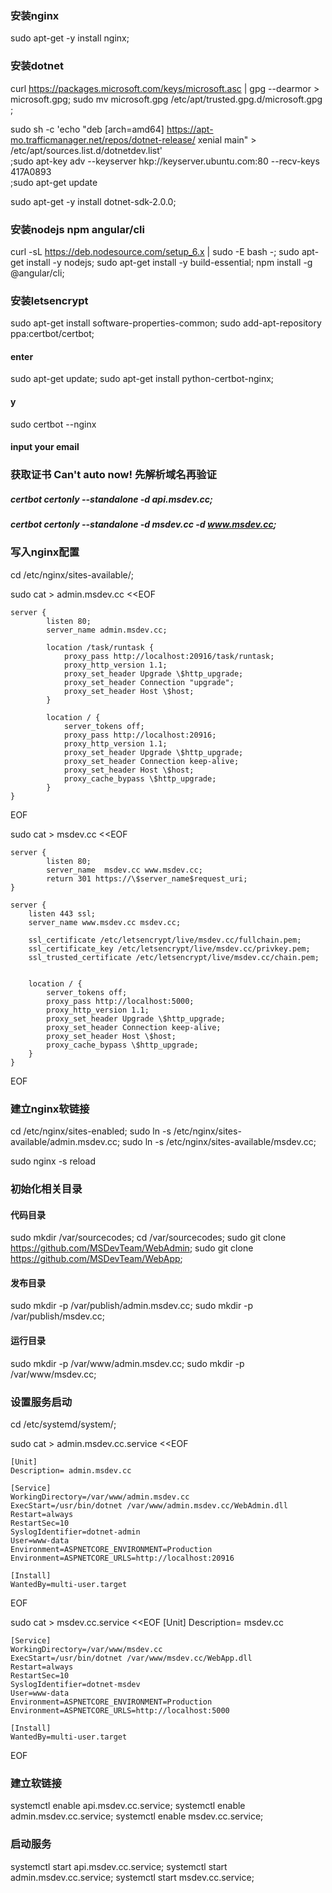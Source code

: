 ### 安装nginx
sudo apt-get -y install nginx;
### 安装dotnet
curl https://packages.microsoft.com/keys/microsoft.asc | gpg --dearmor > microsoft.gpg; 
sudo mv microsoft.gpg /etc/apt/trusted.gpg.d/microsoft.gpg ;

sudo sh -c 'echo "deb [arch=amd64] https://apt-mo.trafficmanager.net/repos/dotnet-release/ xenial main" > /etc/apt/sources.list.d/dotnetdev.list' \
;sudo apt-key adv --keyserver hkp://keyserver.ubuntu.com:80 --recv-keys 417A0893 \
;sudo apt-get update

sudo apt-get -y install dotnet-sdk-2.0.0;

### 安装nodejs npm angular/cli
curl -sL https://deb.nodesource.com/setup_6.x | sudo -E bash -;
sudo apt-get install -y nodejs;
sudo apt-get install -y build-essential;
npm install -g @angular/cli;

### 安装letsencrypt
sudo apt-get install software-properties-common;
sudo add-apt-repository ppa:certbot/certbot;
#### enter
sudo apt-get update;
sudo apt-get install python-certbot-nginx;
#### y
sudo certbot --nginx
#### input your email

### 获取证书  Can't auto now! 先解析域名再验证
##### certbot certonly --standalone -d api.msdev.cc;
##### certbot certonly --standalone -d msdev.cc -d www.msdev.cc;


### 写入nginx配置
cd /etc/nginx/sites-available/;

sudo cat > admin.msdev.cc <<EOF

    server {
            listen 80;
            server_name admin.msdev.cc;
            
            location /task/runtask {
                proxy_pass http://localhost:20916/task/runtask;
                proxy_http_version 1.1;
                proxy_set_header Upgrade \$http_upgrade;
                proxy_set_header Connection "upgrade";
                proxy_set_header Host \$host;
            }

            location / {
                server_tokens off;
                proxy_pass http://localhost:20916;
                proxy_http_version 1.1;
                proxy_set_header Upgrade \$http_upgrade;
                proxy_set_header Connection keep-alive;
                proxy_set_header Host \$host;
                proxy_cache_bypass \$http_upgrade;
            }
    }
EOF

sudo cat > msdev.cc <<EOF

    server {
            listen 80;
            server_name  msdev.cc www.msdev.cc;
            return 301 https://\$server_name$request_uri;
    }

    server {
        listen 443 ssl;
        server_name www.msdev.cc msdev.cc;

        ssl_certificate /etc/letsencrypt/live/msdev.cc/fullchain.pem;
        ssl_certificate_key /etc/letsencrypt/live/msdev.cc/privkey.pem;
        ssl_trusted_certificate /etc/letsencrypt/live/msdev.cc/chain.pem;


        location / {
            server_tokens off;
            proxy_pass http://localhost:5000;
            proxy_http_version 1.1;
            proxy_set_header Upgrade \$http_upgrade;
            proxy_set_header Connection keep-alive;
            proxy_set_header Host \$host;
            proxy_cache_bypass \$http_upgrade;
        }
    }

EOF

### 建立nginx软链接
cd /etc/nginx/sites-enabled;
sudo ln -s /etc/nginx/sites-available/admin.msdev.cc;
sudo ln -s /etc/nginx/sites-available/msdev.cc;

sudo nginx -s reload

### 初始化相关目录 
#### 代码目录
sudo mkdir /var/sourcecodes;
cd /var/sourcecodes;
sudo git clone https://github.com/MSDevTeam/WebAdmin;
sudo git clone https://github.com/MSDevTeam/WebApp;

#### 发布目录
sudo mkdir -p /var/publish/admin.msdev.cc;
sudo mkdir -p /var/publish/msdev.cc;
#### 运行目录
sudo mkdir -p /var/www/admin.msdev.cc;
sudo mkdir -p /var/www/msdev.cc;


### 设置服务启动
cd /etc/systemd/system/;

sudo cat > admin.msdev.cc.service <<EOF

    [Unit]
    Description= admin.msdev.cc

    [Service]
    WorkingDirectory=/var/www/admin.msdev.cc
    ExecStart=/usr/bin/dotnet /var/www/admin.msdev.cc/WebAdmin.dll
    Restart=always
    RestartSec=10
    SyslogIdentifier=dotnet-admin
    User=www-data
    Environment=ASPNETCORE_ENVIRONMENT=Production
    Environment=ASPNETCORE_URLS=http://localhost:20916 

    [Install]
    WantedBy=multi-user.target
EOF

sudo cat > msdev.cc.service <<EOF
[Unit]
    Description= msdev.cc

    [Service]
    WorkingDirectory=/var/www/msdev.cc
    ExecStart=/usr/bin/dotnet /var/www/msdev.cc/WebApp.dll
    Restart=always
    RestartSec=10
    SyslogIdentifier=dotnet-msdev
    User=www-data
    Environment=ASPNETCORE_ENVIRONMENT=Production
    Environment=ASPNETCORE_URLS=http://localhost:5000

    [Install]
    WantedBy=multi-user.target
EOF

### 建立软链接
systemctl enable api.msdev.cc.service;
systemctl enable admin.msdev.cc.service;
systemctl enable msdev.cc.service;


### 启动服务
systemctl start api.msdev.cc.service;
systemctl start admin.msdev.cc.service;
systemctl start msdev.cc.service;


